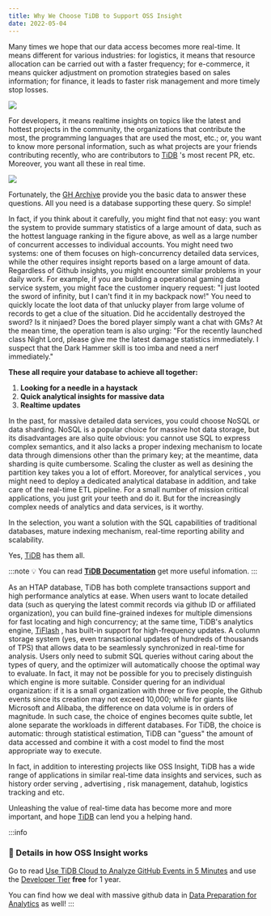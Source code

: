 ```yaml
---
title: Why We Choose TiDB to Support OSS Insight
date: 2022-05-04
---
```


Many times we hope that our data access becomes more real-time. It means different for various industries: for logistics, it means that resource allocation can be carried out with a faster frequency; for e-commerce, it means quicker adjustment on promotion strategies based on sales information; for finance, it leads to faster risk management and more timely stop losses.

![](/img/try-it-yourself/scenerios.png)

For developers, it means realtime insights on topics like the latest and hottest projects in the community, the organizations that contribute the most, the programming languages that are used the most, etc.; or, you want to know more personal information, such as what projects are your friends contributing recently, who are contributors to [TiDB](https://github.com/pingcap/tidb/?utm_source=ossinsight) 's most recent PR, etc. Moreover, you want all these in real time.

![](/img/try-it-yourself/top5-languages.png)

Fortunately, the [GH Archive](https://www.gharchive.org/) provide you the basic data to answer these questions. All you need is a database supporting these query. So simple!

In fact, if you think about it carefully, you might find that not easy: you want the system to provide summary statistics of a large amount of data, such as the hottest language ranking in the figure above, as well as a large number of concurrent accesses to individual accounts. You might need two systems: one of them focuses on high-concurrency detailed data services, while the other requires insight reports based on a large amount of data. Regardless of Github insights, you might encounter similar problems in your daily work. For example, if you are building a operational gaming data service system, you might face the customer inquery request: "I just looted the sword of infinity, but I can't find it in my backpack now!" You need to quickly locate the loot data of that unlucky player from large volume of records to get a clue of the situation. Did he accidentally destroyed the sword? Is it ninjaed? Does the bored player simply want a chat with GMs? At the mean time, the operation team is also urging: "For the recently launched class Night Lord, please give me the latest damage statistics immediately. I suspect that the Dark Hammer skill is too imba and need a nerf immediately."

**These all require your database to achieve all together:**
1. **Looking for a needle in a haystack**
2. **Quick analytical insights for massive data**
3. **Realtime updates**

In the past, for massive detailed data services, you could choose NoSQL or data sharding. NoSQL is a popular choice for massive hot data storage, but its disadvantages are also quite obvious: you cannot use SQL to express complex semantics, and it also lacks a proper indexing mechanism to locate data through dimensions other than the primary key; at the meantime, data sharding is quite cumbersome. Scaling the cluster as well as desining the partition key takes you a lot of effort. Moreover, for analytical services , you might need to deploy a dedicated analytical database in addition, and take care of the real-time ETL pipeline. For a small number of mission critical applications, you just grit your teeth and do it. But for the increasingly complex needs of analytics and data services, is it worthy.

In the selection, you want a solution with the SQL capabilities of traditional databases, mature indexing mechanism, real-time reporting ability and scalability.

Yes, [TiDB](https://en.pingcap.com/?utm_source=ossinsight) has them all.

:::note
💡 You can read **[TiDB Documentation](https://docs.pingcap.com/tidb/stable/overview?utm_source=ossinsight)** get more useful infomation.
:::

As an HTAP database, TiDB has both complete transactions support and high performance analytics at ease. When users want to locate detailed data (such as querying the latest commit records via github ID or affiliated organization), you can build fine-grained indexes for multiple dimensions for fast locating and high concurrency; at the same time,  TiDB's analytics engine, [TiFlash](https://docs.pingcap.com/tidb/stable/tiflash-overview?utm_source=ossinsight) , has built-in support for high-frequency updates. A column storage system (yes, even transactional updates of hundreds of thousands of TPS) that allows data to be seamlessly synchronized in real-time for analysis. Users only need to submit SQL queries without caring about the types of query, and the optimizer will automatically choose the optimal way to evaluate. In fact, it may not be possible for you to precisely distinguish which engine is more suitable. Consider quering for an individual organization: if it is a small organization with three or five people, the Github events since its creation may not exceed 10,000; while for giants like Microsoft and Alibaba, the difference on data volume is in orders of magnitude. In such case, the choice of engines becomes quite subtle, let alone separate the workloads in different databases. For TiDB, the choice is automatic: through statistical estimation, TiDB can "guess" the amount of data accessed and combine it with a cost model to find the most appropriate way to execute.

In fact, in addition to interesting projects like OSS Insight, TiDB has a wide range of applications in similar real-time data insights and services, such as history order serving , advertising , risk management, datahub, logistics tracking and etc.

Unleashing the value of real-time data has become more and more important, and hope [TiDB](https://docs.pingcap.com/tidb/stable/overview?utm_source=ossinsight) can lend you a helping hand.

:::info
### 🌟 Details in how OSS Insight works

Go to read [Use TiDB Cloud to Analyze GitHub Events in 5 Minutes](https://ossinsight.io/blog/try-it-yourself) and use the [Developer Tier](https://tidbcloud.com/signup?utm_source=ossinsight) **free** for 1 year.

You can find how we deal with massive github data in [Data Preparation for Analytics](https://ossinsight.io/blog/how-it-works) as well!
:::
